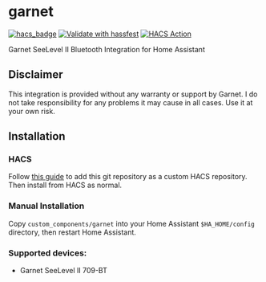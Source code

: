 # garnet
[![hacs_badge](https://img.shields.io/badge/HACS-Default-41BDF5.svg)](https://github.com/hacs/integration)
[![Validate with hassfest](https://github.com/danTapps/garnet/actions/workflows/hassfest-validate.yml/badge.svg)](https://github.com/danTapps/garnet/actions/workflows/hassfest-validate.yml)
[![HACS Action](https://github.com/danTapps/garnet/actions/workflows/hacs-validate.yml/badge.svg)](https://github.com/danTapps/garnet/actions/workflows/hacs-validate.yml)

Garnet SeeLevel II Bluetooth Integration for Home Assistant

## Disclaimer
This integration is provided without any warranty or support by Garnet. I do not take responsibility for any problems it may cause in all cases. Use it at your own risk.

## Installation

### HACS

Follow [this guide](https://hacs.xyz/docs/faq/custom_repositories/) to add this git repository as a custom HACS repository. Then install from HACS as normal.

### Manual Installation

Copy `custom_components/garnet` into your Home Assistant `$HA_HOME/config` directory, then restart Home Assistant.

### Supported devices:

- Garnet SeeLevel II 709-BT

